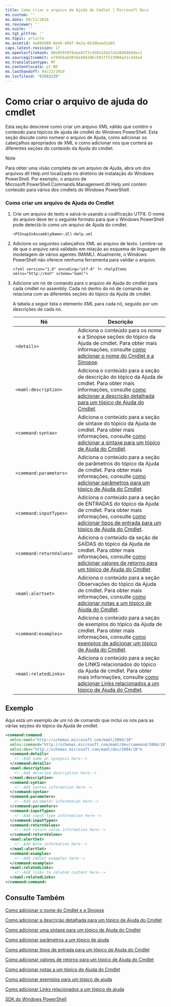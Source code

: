 ```yaml
---
title: Como criar o arquivo de Ajuda do Cmdlet | Microsoft Docs
ms.custom: ''
ms.date: 09/13/2016
ms.reviewer: ''
ms.suite: ''
ms.tgt_pltfrm: ''
ms.topic: article
ms.assetid: 4a88dd89-6beb-494f-9e2a-6b10baed1a8d
caps.latest.revision: 17
ms.openlocfilehash: 08e05939f8aee42f2cd502a3da7a528d8460dec1
ms.sourcegitcommit: e7445ba8203da304286c591ff513900ad1c244a4
ms.translationtype: MT
ms.contentlocale: pt-BR
ms.lasthandoff: 04/23/2019
ms.locfileid: "62083239"
---
```

# <a name="how-to-create-the-cmdlet-help-file"></a>Como criar o arquivo de ajuda do cmdlet

Esta seção descreve como criar um arquivo XML válido que contém o conteúdo para tópicos de ajuda de cmdlet do Windows PowerShell. Esta seção discute como nomear o arquivo de Ajuda, como adicionar os cabeçalhos apropriados de XML e como adicionar nós que conterá as diferentes seções do conteúdo da Ajuda do cmdlet.

> [!NOTE]
> Para obter uma visão completa de um arquivo de Ajuda, abra um dos arquivos dll Help.xml localizado no diretório de instalação do Windows PowerShell. Por exemplo, o arquivo de Microsoft.PowerShell.Commands.Management.dll Help.xml contém conteúdo para vários dos cmdlets do Windows PowerShell.

### <a name="how-to-create-a-cmdlet-help-file"></a>Como criar um arquivo de Ajuda do Cmdlet

1. Crie um arquivo de texto e salvá-lo usando a codificação UTF8. O nome do arquivo deve ter o seguinte formato para que o Windows PowerShell pode detectá-lo como um arquivo de Ajuda do cmdlet.

   `<PSSnapInAssemblyName>.dll-Help.xml`

2. Adicione os seguintes cabeçalhos XML ao arquivo de texto. Lembre-se de que o arquivo será validado em relação ao esquema de linguagem de modelagem de vários agentes (MAML). Atualmente, o Windows PowerShell não oferece nenhuma ferramenta para validar o arquivo.

   `<?xml version="1.0" encoding="utf-8" ?> <helpItems xmlns="http://msh" schema="maml">`

3. Adicione um nó de comando para o arquivo de Ajuda do cmdlet para cada cmdlet no assembly. Cada nó dentro do nó de comando se relaciona com as diferentes seções do tópico da Ajuda de cmdlet.

   A tabela a seguir lista o elemento XML para cada nó, seguido por um descrições de cada nó.

   |Nó|Descrição|
   |----------|-----------------|
   |`<details>`|Adiciona o conteúdo para os nome e a Sinopse seções do tópico da Ajuda de cmdlet. Para obter mais informações, consulte [como adicionar o nome do Cmdlet e a Sinopse](./how-to-add-the-cmdlet-name-and-synopsis-to-a-cmdlet-help-topic.md).|
   |`<maml:description>`|Adiciona o conteúdo para a seção de descrição do tópico da Ajuda de cmdlet. Para obter mais informações, consulte [como adicionar a descrição detalhada para um tópico de Ajuda do Cmdlet](./how-to-add-a-cmdlet-description.md).|
   |`<command:syntax>`|Adiciona o conteúdo para a seção de sintaxe do tópico da Ajuda de cmdlet. Para obter mais informações, consulte [como adicionar a sintaxe para um tópico de Ajuda do Cmdlet](./how-to-add-syntax-to-a-cmdlet-help-topic.md).|
   |`<command:parameters>`|Adiciona o conteúdo para a seção de parâmetros do tópico da Ajuda de cmdlet. Para obter mais informações, consulte [como adicionar parâmetros para um tópico de Ajuda do Cmdlet](./how-to-add-parameter-information.md).|
   |`<command:inputTypes>`|Adiciona o conteúdo para a seção de ENTRADAS do tópico da Ajuda de cmdlet. Para obter mais informações, consulte [como adicionar tipos de entrada para um tópico de Ajuda do Cmdlet](./how-to-add-input-types-to-a-cmdlet-help-topic.md).|
   |`<command:returnValues>`|Adiciona o conteúdo da seção de SAÍDAS do tópico da Ajuda de cmdlet. Para obter mais informações, consulte [como adicionar valores de retorno para um tópico de Ajuda do Cmdlet](./how-to-add-return-values-to-a-cmdlet-help-topic.md).|
   |`<maml:alertset>`|Adiciona o conteúdo para a seção Observações do tópico da Ajuda de cmdlet. Para obter mais informações, consulte [como adicionar notas a um tópico de Ajuda do Cmdlet](./how-to-add-notes-to-a-cmdlet-help-topic.md).|
   |`<command:examples>`|Adiciona o conteúdo para a seção de exemplos do tópico da Ajuda de cmdlet. Para obter mais informações, consulte [como exemplos de adicionar um tópico de Ajuda do Cmdlet](./how-to-add-examples-to-a-cmdlet-help-topic.md).|
   |`<maml:relatedLinks>`|Adiciona o conteúdo para a seção de LINKS relacionados do tópico da Ajuda de cmdlet. Para obter mais informações, consulte [como adicionar Links relacionados a um tópico de Ajuda do Cmdlet](./how-to-add-related-links-to-a-cmdlet-help-topic.md).|

## <a name="example"></a>Exemplo

 Aqui está um exemplo de um nó de comando que inclui os nós para as várias seções do tópico da Ajuda de cmdlet.

```xml
<command:command
  xmlns:maml="http://schemas.microsoft.com/maml/2004/10"
  xmlns:command="http://schemas.microsoft.com/maml/dev/command/2004/10"
  xmlns:dev="http://schemas.microsoft.com/maml/dev/2004/10">
  <command:details>
    <!--Add name an synopsis here-->
  </command:details>
  <maml:description>
    <!--Add detailed description here-->
  </maml:description>
  <command:syntax>
    <!--Add syntax information here-->
  </command:syntax>
  <command:parameters>
    <!--Add parameter information here-->
  </command:parameters>
  <command:inputTypes>
    <!--Add input type information here-->
  </command:inputTypes>
  <command:returnValues>
    <!--Add return value information here-->
  </command:returnValues>
  <maml:alertSet>
    <!--Add Note information here-->
  </maml:alertSet>
  <command:examples>
    <!--Add cmdlet examples here-->
  </command:examples>
  <maml:relatedLinks>
    <!--Add links to related content here-->
  </maml:relatedLinks>
</command:command>
```

## <a name="see-also"></a>Consulte Também

 [Como adicionar o nome do Cmdlet e a Sinopse](./how-to-add-the-cmdlet-name-and-synopsis-to-a-cmdlet-help-topic.md)

 [Como adicionar a descrição detalhada para um tópico de Ajuda do Cmdlet](./how-to-add-a-cmdlet-description.md)

 [Como adicionar uma sintaxe para um tópico de Ajuda do Cmdlet](./how-to-add-syntax-to-a-cmdlet-help-topic.md)

 [Como adicionar parâmetros a um tópico de ajuda](./how-to-add-parameter-information.md)

 [Como adicionar tipos de entrada para um tópico de Ajuda do Cmdlet](./how-to-add-input-types-to-a-cmdlet-help-topic.md)

 [Como adicionar valores de retorno para um tópico de Ajuda do Cmdlet](./how-to-add-return-values-to-a-cmdlet-help-topic.md)

 [Como adicionar notas a um tópico de Ajuda do Cmdlet](./how-to-add-notes-to-a-cmdlet-help-topic.md)

 [Como adicionar exemplos para um tópico de ajuda](./how-to-add-examples-to-a-cmdlet-help-topic.md)

 [Como adicionar Links relacionados a um tópico de ajuda](./how-to-add-related-links-to-a-cmdlet-help-topic.md)

 [SDK do Windows PowerShell](../windows-powershell-reference.md)